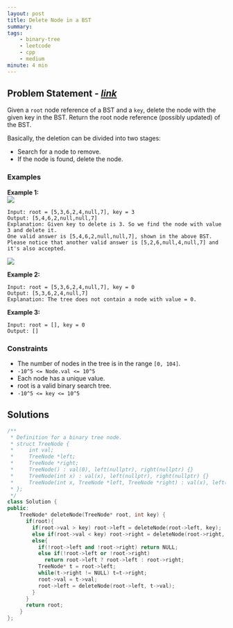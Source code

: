 ```yaml
---
layout: post
title: Delete Node in a BST
summary:
tags:
    - binary-tree
    - leetcode
    - cpp
    - medium
minute: 4 min
---
```


## Problem Statement - [*link*](https://leetcode.com/problems/delete-node-in-a-bst)  

Given a `root` node reference of a BST and a `key`, delete the node with the given key in the BST. Return the root node reference (possibly updated) of the BST.

Basically, the deletion can be divided into two stages:

+ Search for a node to remove.
+ If the node is found, delete the node.

### Examples

**Example 1:**   
<img src="https://assets.leetcode.com/uploads/2020/09/04/del_node_1.jpg">
```
Input: root = [5,3,6,2,4,null,7], key = 3
Output: [5,4,6,2,null,null,7]
Explanation: Given key to delete is 3. So we find the node with value 3 and delete it.
One valid answer is [5,4,6,2,null,null,7], shown in the above BST.
Please notice that another valid answer is [5,2,6,null,4,null,7] and it's also accepted.
```
<img src="https://assets.leetcode.com/uploads/2020/09/04/del_node_supp.jpg">


**Example 2:**    
```
Input: root = [5,3,6,2,4,null,7], key = 0
Output: [5,3,6,2,4,null,7]
Explanation: The tree does not contain a node with value = 0.
```

**Example 3:**    
```
Input: root = [], key = 0
Output: []
```

### Constraints
+ The number of nodes in the tree is in the range `[0, 104]`.
+ `-10^5 <= Node.val <= 10^5`
+ Each node has a unique value.
+ root is a valid binary search tree.
+ `-10^5 <= key <= 10^5`

## Solutions

```cpp
/**
 * Definition for a binary tree node.
 * struct TreeNode {
 *     int val;
 *     TreeNode *left;
 *     TreeNode *right;
 *     TreeNode() : val(0), left(nullptr), right(nullptr) {}
 *     TreeNode(int x) : val(x), left(nullptr), right(nullptr) {}
 *     TreeNode(int x, TreeNode *left, TreeNode *right) : val(x), left(left), right(right) {}
 * };
 */
class Solution {
public:
    TreeNode* deleteNode(TreeNode* root, int key) {
      if(root){
        if(root->val > key) root->left = deleteNode(root->left, key);
        else if(root->val < key) root->right = deleteNode(root->right, key);
        else{
          if(!root->left and !root->right) return NULL;
          else if(!root->left or !root->right) 
            return root->left ? root->left : root->right;
          TreeNode* t = root->left;
          while(t->right != NULL) t=t->right;
          root->val = t->val;
          root->left = deleteNode(root->left, t->val);          
        }
      }
      return root;
    }
};
```

